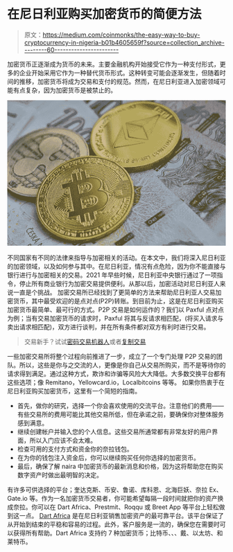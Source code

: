 # 在尼日利亚购买加密货币的简便方法

> 原文：<https://medium.com/coinmonks/the-easy-way-to-buy-cryptocurrency-in-nigeria-b01b4605659f?source=collection_archive---------60----------------------->

加密货币正逐渐成为货币的未来。主要金融机构开始接受它作为一种支付形式，更多的企业开始采用它作为一种替代货币形式。这种转变可能会逐渐发生，但随着时间的推移，加密货币将成为交易和支付的规范。然而，在尼日利亚进入加密领域可能有点复杂，因为加密货币是被禁止的。

![](img/756ce570eebdd149a12b70eb4a1b1823.png)

不同国家有不同的法律来指导与加密相关的活动。在本文中，我们将深入尼日利亚的加密领域，以及如何参与其中。在尼日利亚，情况有点危险，因为你不能直接与银行进行与加密相关的交易。2021 年早些时候，尼日利亚中央银行通过了一项指令，停止所有商业银行为加密交易提供便利。从那以后，加密活动对尼日利亚人来说一直是个挑战。
加密交易所已经找到了更简单的方法来帮助尼日利亚人交易加密货币，其中最受欢迎的是点对点(P2P)转账。到目前为止，这是在尼日利亚购买加密货币最简单、最可行的方式。P2P 交易是如何运作的？我们以 Paxful 点对点为例；当有交易加密货币的请求时，Paxful 将其与反请求相匹配，(将买入请求与卖出请求相匹配)，双方进行谈判，并在所有条件都对双方有利时进行交易。

> 交易新手？试试[密码交易机器人](/coinmonks/crypto-trading-bot-c2ffce8acb2a)或者[复制交易](/coinmonks/top-10-crypto-copy-trading-platforms-for-beginners-d0c37c7d698c)

一些加密交易所将整个过程向前推进了一步，成立了一个专门处理 P2P 交易的团队。所以，这些是你与之交流的人，更像是你自己从交易所购买，而不是等待你的请求得到满足。通过这种方式，欺诈和诈骗等风险大大降低。大多数交换平台都有这些选项；像 Remitano，Yellowcard.io，Localbitcoins 等等。
如果你热衷于在尼日利亚购买加密货币，这里有一个简短的指南。

*   首先，做你的研究，选择一个你会喜欢使用的交流平台。注意他们的费用——有些交易所的费用可能比其他交易所低，但在承诺之前，要确保你对整体服务感到满意。
*   继续创建帐户并输入您的个人信息。这些交易所通常都有非常友好的用户界面，所以入门应该不会太难。
*   检查可用的支付方式和资金你的奈拉钱包。
*   在为你的钱包注入资金后，你可以继续购买任何你选择的加密货币。
*   最后，确保了解 naira 中加密货币的最新消息和价格，因为这将帮助您在购买数字资产时做出最明智的决定。

有许多可供选择的平台；奎达克斯、币安、鲁诺、库科恩、北海巨妖、奈拉 Ex、Gate.io 等。作为一名加密货币交易者，你可能希望每隔一段时间就把你的资产换成奈拉。你可以在 Dart Africa、Prestmit、Roqqu 或 Breet App 等平台上轻松做到这一点。 [Dart Africa](http://dartafrica.io) 是在尼日利亚销售加密资产的最可靠平台。该平台保证了从开始到结束的平稳和容易的过程。此外，客户服务是一流的，确保您在需要时可以获得所有帮助。Dart Africa 支持约 7 种加密货币；比特币、、、戴、以太坊、和莱特币。